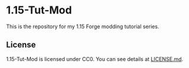 # 1.15-Tut-Mod

This is the repository for my 1.15 Forge modding tutorial series.

## License

1.15-Tut-Mod is licensed under CC0. You can see details at [LICENSE.md](LICENSE.md).
